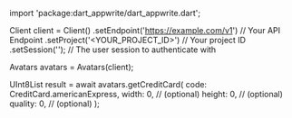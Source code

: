 import 'package:dart_appwrite/dart_appwrite.dart';

Client client = Client()
    .setEndpoint('https://example.com/v1') // Your API Endpoint
    .setProject('<YOUR_PROJECT_ID>') // Your project ID
    .setSession(''); // The user session to authenticate with

Avatars avatars = Avatars(client);

UInt8List result = await avatars.getCreditCard(
    code: CreditCard.americanExpress,
    width: 0, // (optional)
    height: 0, // (optional)
    quality: 0, // (optional)
);
